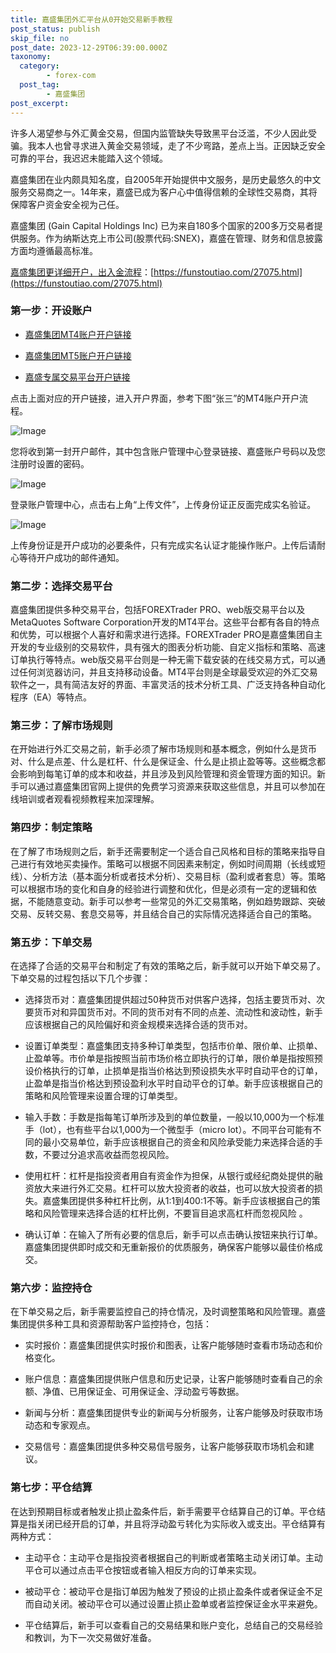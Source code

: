 ```yaml
---
title: 嘉盛集团外汇平台从0开始交易新手教程
post_status: publish
skip_file: no
post_date: 2023-12-29T06:39:00.000Z
taxonomy:
  category:
        - forex-com
  post_tag:
        - 嘉盛集团
post_excerpt: 
---
```

许多人渴望参与外汇黄金交易，但国内监管缺失导致黑平台泛滥，不少人因此受骗。我本人也曾寻求进入黄金交易领域，走了不少弯路，差点上当。正因缺乏安全可靠的平台，我迟迟未能踏入这个领域。

嘉盛集团在业内颇具知名度，自2005年开始提供中文服务，是历史最悠久的中文服务交易商之一。14年来，嘉盛已成为客户心中值得信赖的全球性交易商，其将保障客户资金安全视为己任。

嘉盛集团 (Gain Capital Holdings Inc) 已为来自180多个国家的200多万交易者提供服务。作为纳斯达克上市公司(股票代码:SNEX)，嘉盛在管理、财务和信息披露方面均遵循最高标准。

[嘉盛集团更详细开户，出入金流程](https://funstoutiao.com/27075.html)：[https://funstoutiao.com/27075.html](https://funstoutiao.com/27075.html)

### 第一步：开设账户

* [嘉盛集团MT4账户开户链接](https://s.ssgg.net/jsmt4)

* [嘉盛集团MT5账户开户链接](https://s.ssgg.net/jsmt5)

* [嘉盛专属交易平台开户链接](https://s.ssgg.net/js)

点击上面对应的开户链接，进入开户界面，参考下图“张三”的MT4账户开户流程。

![Image](https://prod-files-secure.s3.us-west-2.amazonaws.com/39ed1227-6d7d-4570-be36-9ccd4a2c4241/7a167aea-686b-400d-af59-4e18eb607a40/640.png?X-Amz-Algorithm=AWS4-HMAC-SHA256&X-Amz-Content-Sha256=UNSIGNED-PAYLOAD&X-Amz-Credential=ASIAZI2LB4664655U7IH%2F20250406%2Fus-west-2%2Fs3%2Faws4_request&X-Amz-Date=20250406T041308Z&X-Amz-Expires=3600&X-Amz-Security-Token=IQoJb3JpZ2luX2VjEMT%2F%2F%2F%2F%2F%2F%2F%2F%2F%2FwEaCXVzLXdlc3QtMiJIMEYCIQDMk5PbcXnDc%2BwSXCcOORfpVbg1TNNlIqRgQhD2kfYLFQIhAP3hOdg4JnLvweamS4phnN823jY3%2FUz4Uc3M1HT0kjzeKv8DCD0QABoMNjM3NDIzMTgzODA1IgykDqIzwijXJiaQnzgq3AN4CYh4PGc6GqeihbddQ1gwIdDuYi43OVfRzlF5Irm1gw%2BvlPbEuPOPXiJRqfEutYogstTyD5nQ8AzOu%2FltzmJJuzALrGGx2jgWW3K8Zm1zICPn7EH4uQ8MgXwoFjc%2BeId61SvH00nMVsAHZaq7Y5HXhJxYQ6fFFPtiVTHMwTDnlNfPX%2F1Y268muJECRs37I%2Fxuqsn9VT6CYoawDXUcp1OsDGjNDnj7juP9OdTZaa8Kxy7tclbTh7qUWdCgOdpZvJBNLe7h7WASUQ4WYQGJaHagO1r73Dq9kkb%2FKKY8SsEi8LffVWEjjgHyHOGE4SJrGFHAGqld6BAD2e4LsoOO5FZMuRc7NAqYvLxJxn3oa%2BuwNjT9WKDG7IsTmomSw46V0g2pLF2GChUmya0LeXqBQh%2FkYOMyzsJmgs0gy%2B%2B8LWNAoK%2FyiAKGZRLj5lOSBibkZQAT7qlLArYGXKYMzviyxaoQOcm%2BLfOeNehX5piKMDmuMzDCjr005ge5iVgnJHuNoBMjMNkUOjZ6OwZ9OzFMO1lrO2b6z0UC%2BieyuEdexkZgaK%2FNIbYrP3x6al0py8zz2b508gijmVBIFpcTatjHDQejNSSdB%2BriI6ppuco98riknHjXusX8%2B22HtkAiczDq%2Fce%2FBjqkAXe%2FUhWzRNgMPcCcHAt616uRmGT6Dui0MgdASITYbZV96OxI39AJPtPu0OyhmCQhdfFLxHOd51FgoIF5Lf8nVa83Qhx6rYbiQgfz7dTipBY6tG8ZAhFI5yBw0V%2BzD1EGQDTRcnHBd0nvjEOHp10qYPFI1ywaHJQrXBThBJ8n3%2F5iLyyQCcCq3CnRBp0Nt2xRFBKBQItVMzainRn%2BvFvDAfWAYz9k&X-Amz-Signature=07cef48bfcebd5920d3e17fcc99bb3abf81fef238f321ebe22fb99b78bc30e03&X-Amz-SignedHeaders=host&x-id=GetObject)

您将收到第一封开户邮件，其中包含账户管理中心登录链接、嘉盛账户号码以及您注册时设置的密码。

![Image](https://prod-files-secure.s3.us-west-2.amazonaws.com/39ed1227-6d7d-4570-be36-9ccd4a2c4241/eaa1c6b3-2877-4284-a0e1-530e222c27fb/image.png?X-Amz-Algorithm=AWS4-HMAC-SHA256&X-Amz-Content-Sha256=UNSIGNED-PAYLOAD&X-Amz-Credential=ASIAZI2LB4664655U7IH%2F20250406%2Fus-west-2%2Fs3%2Faws4_request&X-Amz-Date=20250406T041308Z&X-Amz-Expires=3600&X-Amz-Security-Token=IQoJb3JpZ2luX2VjEMT%2F%2F%2F%2F%2F%2F%2F%2F%2F%2FwEaCXVzLXdlc3QtMiJIMEYCIQDMk5PbcXnDc%2BwSXCcOORfpVbg1TNNlIqRgQhD2kfYLFQIhAP3hOdg4JnLvweamS4phnN823jY3%2FUz4Uc3M1HT0kjzeKv8DCD0QABoMNjM3NDIzMTgzODA1IgykDqIzwijXJiaQnzgq3AN4CYh4PGc6GqeihbddQ1gwIdDuYi43OVfRzlF5Irm1gw%2BvlPbEuPOPXiJRqfEutYogstTyD5nQ8AzOu%2FltzmJJuzALrGGx2jgWW3K8Zm1zICPn7EH4uQ8MgXwoFjc%2BeId61SvH00nMVsAHZaq7Y5HXhJxYQ6fFFPtiVTHMwTDnlNfPX%2F1Y268muJECRs37I%2Fxuqsn9VT6CYoawDXUcp1OsDGjNDnj7juP9OdTZaa8Kxy7tclbTh7qUWdCgOdpZvJBNLe7h7WASUQ4WYQGJaHagO1r73Dq9kkb%2FKKY8SsEi8LffVWEjjgHyHOGE4SJrGFHAGqld6BAD2e4LsoOO5FZMuRc7NAqYvLxJxn3oa%2BuwNjT9WKDG7IsTmomSw46V0g2pLF2GChUmya0LeXqBQh%2FkYOMyzsJmgs0gy%2B%2B8LWNAoK%2FyiAKGZRLj5lOSBibkZQAT7qlLArYGXKYMzviyxaoQOcm%2BLfOeNehX5piKMDmuMzDCjr005ge5iVgnJHuNoBMjMNkUOjZ6OwZ9OzFMO1lrO2b6z0UC%2BieyuEdexkZgaK%2FNIbYrP3x6al0py8zz2b508gijmVBIFpcTatjHDQejNSSdB%2BriI6ppuco98riknHjXusX8%2B22HtkAiczDq%2Fce%2FBjqkAXe%2FUhWzRNgMPcCcHAt616uRmGT6Dui0MgdASITYbZV96OxI39AJPtPu0OyhmCQhdfFLxHOd51FgoIF5Lf8nVa83Qhx6rYbiQgfz7dTipBY6tG8ZAhFI5yBw0V%2BzD1EGQDTRcnHBd0nvjEOHp10qYPFI1ywaHJQrXBThBJ8n3%2F5iLyyQCcCq3CnRBp0Nt2xRFBKBQItVMzainRn%2BvFvDAfWAYz9k&X-Amz-Signature=a7e4b50ba2605c868e407564835c094c8bcd4c0c0ab01c2ff51766d2c254d4a9&X-Amz-SignedHeaders=host&x-id=GetObject)

登录账户管理中心，点击右上角“上传文件”，上传身份证正反面完成实名验证。

![Image](https://prod-files-secure.s3.us-west-2.amazonaws.com/39ed1227-6d7d-4570-be36-9ccd4a2c4241/54090639-09fc-46b4-a135-e0289f707147/image.png?X-Amz-Algorithm=AWS4-HMAC-SHA256&X-Amz-Content-Sha256=UNSIGNED-PAYLOAD&X-Amz-Credential=ASIAZI2LB4664655U7IH%2F20250406%2Fus-west-2%2Fs3%2Faws4_request&X-Amz-Date=20250406T041308Z&X-Amz-Expires=3600&X-Amz-Security-Token=IQoJb3JpZ2luX2VjEMT%2F%2F%2F%2F%2F%2F%2F%2F%2F%2FwEaCXVzLXdlc3QtMiJIMEYCIQDMk5PbcXnDc%2BwSXCcOORfpVbg1TNNlIqRgQhD2kfYLFQIhAP3hOdg4JnLvweamS4phnN823jY3%2FUz4Uc3M1HT0kjzeKv8DCD0QABoMNjM3NDIzMTgzODA1IgykDqIzwijXJiaQnzgq3AN4CYh4PGc6GqeihbddQ1gwIdDuYi43OVfRzlF5Irm1gw%2BvlPbEuPOPXiJRqfEutYogstTyD5nQ8AzOu%2FltzmJJuzALrGGx2jgWW3K8Zm1zICPn7EH4uQ8MgXwoFjc%2BeId61SvH00nMVsAHZaq7Y5HXhJxYQ6fFFPtiVTHMwTDnlNfPX%2F1Y268muJECRs37I%2Fxuqsn9VT6CYoawDXUcp1OsDGjNDnj7juP9OdTZaa8Kxy7tclbTh7qUWdCgOdpZvJBNLe7h7WASUQ4WYQGJaHagO1r73Dq9kkb%2FKKY8SsEi8LffVWEjjgHyHOGE4SJrGFHAGqld6BAD2e4LsoOO5FZMuRc7NAqYvLxJxn3oa%2BuwNjT9WKDG7IsTmomSw46V0g2pLF2GChUmya0LeXqBQh%2FkYOMyzsJmgs0gy%2B%2B8LWNAoK%2FyiAKGZRLj5lOSBibkZQAT7qlLArYGXKYMzviyxaoQOcm%2BLfOeNehX5piKMDmuMzDCjr005ge5iVgnJHuNoBMjMNkUOjZ6OwZ9OzFMO1lrO2b6z0UC%2BieyuEdexkZgaK%2FNIbYrP3x6al0py8zz2b508gijmVBIFpcTatjHDQejNSSdB%2BriI6ppuco98riknHjXusX8%2B22HtkAiczDq%2Fce%2FBjqkAXe%2FUhWzRNgMPcCcHAt616uRmGT6Dui0MgdASITYbZV96OxI39AJPtPu0OyhmCQhdfFLxHOd51FgoIF5Lf8nVa83Qhx6rYbiQgfz7dTipBY6tG8ZAhFI5yBw0V%2BzD1EGQDTRcnHBd0nvjEOHp10qYPFI1ywaHJQrXBThBJ8n3%2F5iLyyQCcCq3CnRBp0Nt2xRFBKBQItVMzainRn%2BvFvDAfWAYz9k&X-Amz-Signature=50b3f2b593122a5e676bdcf334f1d843ba35df3f0c5f7fc2a4a8e9e77f4311f8&X-Amz-SignedHeaders=host&x-id=GetObject)

上传身份证是开户成功的必要条件，只有完成实名认证才能操作账户。上传后请耐心等待开户成功的邮件通知。

### 第二步：选择交易平台

嘉盛集团提供多种交易平台，包括FOREXTrader PRO、web版交易平台以及MetaQuotes Software Corporation开发的MT4平台。这些平台都有各自的特点和优势，可以根据个人喜好和需求进行选择。FOREXTrader PRO是嘉盛集团自主开发的专业级别的交易软件，具有强大的图表分析功能、自定义指标和策略、高速订单执行等特点。web版交易平台则是一种无需下载安装的在线交易方式，可以通过任何浏览器访问，并且支持移动设备。MT4平台则是全球最受欢迎的外汇交易软件之一，具有简洁友好的界面、丰富灵活的技术分析工具、广泛支持各种自动化程序（EA）等特点。

### 第三步：了解市场规则

在开始进行外汇交易之前，新手必须了解市场规则和基本概念，例如什么是货币对、什么是点差、什么是杠杆、什么是保证金、什么是止损止盈等等。这些概念都会影响到每笔订单的成本和收益，并且涉及到风险管理和资金管理方面的知识。新手可以通过嘉盛集团官网上提供的免费学习资源来获取这些信息，并且可以参加在线培训或者观看视频教程来加深理解。

### 第四步：制定策略

在了解了市场规则之后，新手还需要制定一个适合自己风格和目标的策略来指导自己进行有效地买卖操作。策略可以根据不同因素来制定，例如时间周期（长线或短线）、分析方法（基本面分析或者技术分析）、交易目标（盈利或者套息）等。策略可以根据市场的变化和自身的经验进行调整和优化，但是必须有一定的逻辑和依据，不能随意变动。新手可以参考一些常见的外汇交易策略，例如趋势跟踪、突破交易、反转交易、套息交易等，并且结合自己的实际情况选择适合自己的策略。

### 第五步：下单交易

在选择了合适的交易平台和制定了有效的策略之后，新手就可以开始下单交易了。下单交易的过程包括以下几个步骤：

* 选择货币对：嘉盛集团提供超过50种货币对供客户选择，包括主要货币对、次要货币对和异国货币对。不同的货币对有不同的点差、流动性和波动性，新手应该根据自己的风险偏好和资金规模来选择合适的货币对。

* 设置订单类型：嘉盛集团支持多种订单类型，包括市价单、限价单、止损单、止盈单等。市价单是指按照当前市场价格立即执行的订单，限价单是指按照预设价格执行的订单，止损单是指当价格达到预设损失水平时自动平仓的订单，止盈单是指当价格达到预设盈利水平时自动平仓的订单。新手应该根据自己的策略和风险管理来设置合理的订单类型。

* 输入手数：手数是指每笔订单所涉及到的单位数量，一般以10,000为一个标准手（lot），也有些平台以1,000为一个微型手（micro lot）。不同平台可能有不同的最小交易单位，新手应该根据自己的资金和风险承受能力来选择合适的手数，不要过分追求高收益而忽视风险。

* 使用杠杆：杠杆是指投资者用自有资金作为担保，从银行或经纪商处提供的融资放大来进行外汇交易。杠杆可以放大投资者的收益，也可以放大投资者的损失。嘉盛集团提供多种杠杆比例，从1:1到400:1不等。新手应该根据自己的策略和风险管理来选择合适的杠杆比例，不要盲目追求高杠杆而忽视风险 。

* 确认订单：在输入了所有必要的信息后，新手可以点击确认按钮来执行订单。嘉盛集团提供即时成交和无重新报价的优质服务，确保客户能够以最佳价格成交。

### 第六步：监控持仓

在下单交易之后，新手需要监控自己的持仓情况，及时调整策略和风险管理。嘉盛集团提供多种工具和资源帮助客户监控持仓，包括：

* 实时报价：嘉盛集团提供实时报价和图表，让客户能够随时查看市场动态和价格变化。

* 账户信息：嘉盛集团提供账户信息和历史记录，让客户能够随时查看自己的余额、净值、已用保证金、可用保证金、浮动盈亏等数据。

* 新闻与分析：嘉盛集团提供专业的新闻与分析服务，让客户能够及时获取市场动态和专家观点。

* 交易信号：嘉盛集团提供多种交易信号服务，让客户能够获取市场机会和建议。

### 第七步：平仓结算

在达到预期目标或者触发止损止盈条件后，新手需要平仓结算自己的订单。平仓结算是指关闭已经开启的订单，并且将浮动盈亏转化为实际收入或支出。平仓结算有两种方式：

* 主动平仓：主动平仓是指投资者根据自己的判断或者策略主动关闭订单。主动平仓可以通过点击平仓按钮或者输入相反方向的订单来实现。

* 被动平仓：被动平仓是指订单因为触发了预设的止损止盈条件或者保证金不足而自动关闭。被动平仓可以通过设置止损止盈单或者监控保证金水平来避免。

* 平仓结算后，新手可以查看自己的交易结果和账户变化，总结自己的交易经验和教训，为下一次交易做好准备。